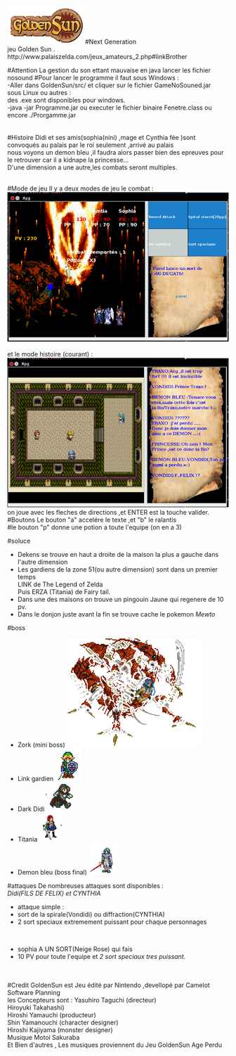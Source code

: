 
<img src="src/image/Personnage/pavel/sun.png">
#Next Generation</br>
jeu Golden Sun .</br>
 http://www.palaiszelda.com/jeux_amateurs_2.php#linkBrother
 
#Attention 
La gestion du son ettant mauvaise en java lancer les fichier nosound
#Pour lancer le programme
il faut 
sous Windows :</br>
-Aller dans GoldenSun/src/ et cliquer sur le fichier GameNoSouned.jar</br>
sous Linux ou autres :</br> 
des .exe sont disponibles pour windows.</br>
-java -jar Programme.jar  ou  executer le fichier binaire Fenetre.class ou encore ./Prorgamme.jar </br>
</br>
</br>
#Histoire 
Didi et ses amis(sophia(nini) ,mage et Cynthia fée )sont convoqués au palais par le roi seulement ,arrivé au palais</br> 
nous voyons un demon bleu ,il faudra alors passer bien des epreuves pour le retrouver car il a kidnape la princesse...</br>
D'une dimension a une autre,les combats seront multiples.<br>

</br>
#Mode de jeu
Il y a deux modes de jeu le combat :</br>
<img src = "src/Thor/rpg.png">
</br></br>
et le mode histoire (courant) :</br>
<img src = "src/Thor/rpg2.png">
</br>
on joue avec les fleches de directions ,et ENTER est la touche valider.
#Boutons 
Le bouton "a" accelére le texte ,et "b" le ralantis </br>
#le bouton "p" donne une potion a toute l'equipe (on en a 3)

#soluce
+ Dekens se trouve en haut a droite de la maison la plus a gauche dans l'autre dimension</br>
+ Les gardiens de la zone 51(ou autre dimension) sont dans un premier temps</br>
LINK de The Legend of Zelda</br>
Puis ERZA (Titania) de Fairy tail.</br>
+ Dans une des maisons on trouve un pingouin Jaune qui regenere de 10 pv.
+ Dans le donjon juste avant la fin se trouve cache le pokemon <em>Mewto</em>

#boss
+ Zork (mini boss) <img src = "src/image/Personnage/mechant/mechant.png">
+ Link gardien <img src = "src/image/Personnage/Link/Lmagik.png">
+ Dark Didi <img src = "src/image/Personnage/pavel2/pmarche.png">
+ Titania <img src = "src/image/Personnage/erza/Erstand.png">
+ Demon bleu (boss final) <img src = "src/image/Personnage//boss/boss1.png">

#attaques
De nombreuses attaques sont disponibles :</br>
<em>Didi(FILS DE FELIX) et CYNTHIA</em>
+ attaque simple : </br>
+ sort de la spirale(Vondidi) ou diffraction(CYNTHIA)</br>
+ 2 sort speciaux extremement puissant pour chaque personnages</br>
</br>


+ sophia A UN SORT(Neige Rose) qui fais </br>
+ 10 PV pour toute l'equipe et <em>2 sort speciaux tres puissant.</em></br>

</br>


</br>
#Credit 
GoldenSun est Jeu édité par Nintendo ,devellopé par Camelot Software Planning</br>
les Concepteurs sont :	Yasuhiro Taguchi (directeur)</br>
Hiroyuki Takahashi)</br>
Hiroshi Yamauchi (producteur)</br>
Shin Yamanouchi (character designer)</br>
Hiroshi Kajiyama (monster designer)</br>
Musique	Motoi Sakuraba</br>
Et Bien d'autres , Les musiques proviennent du Jeu GoldenSun Age Perdu 

